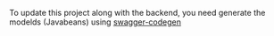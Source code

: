 To update this project along with the backend,  you need generate the modelds (Javabeans) using [swagger-codegen](https://github.com/swagger-api/swagger-codegen) 